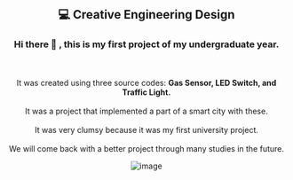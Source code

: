 <div align=center><h2>💻 Creative Engineering Design</h2></div>

<div align=center> 
  <h3>Hi there 👋 , this is my first project of my undergraduate year.</h3>
  <br> 
  <br> 
  It was created using three source codes: <strong>Gas Sensor, LED Switch, and Traffic Light.</strong>
  <br>
  <br> 
  It was a project that implemented a part of a smart city with these.
  <br>
  <br> 
  It was very clumsy because it was my first university project.
  <br>
  <br> 
  We will come back with a better project through many studies in the future.
 
 ![image](https://user-images.githubusercontent.com/95974639/148686412-d2fdf03f-e518-495d-a105-da66d11afb34.jpg)
